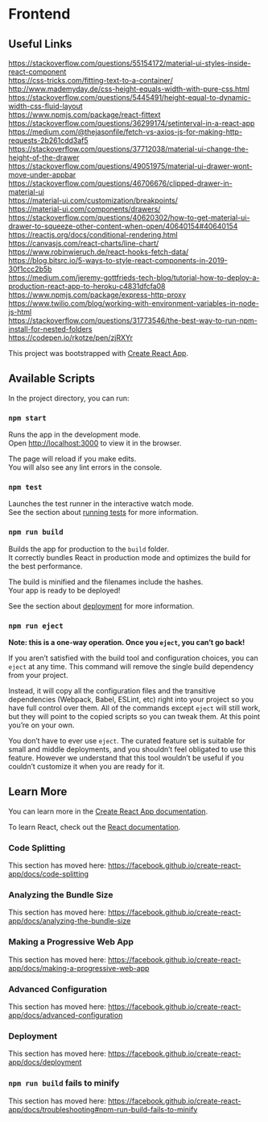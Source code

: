 # Frontend

## Useful Links

https://stackoverflow.com/questions/55154172/material-ui-styles-inside-react-component  
https://css-tricks.com/fitting-text-to-a-container/  
http://www.mademyday.de/css-height-equals-width-with-pure-css.html  
https://stackoverflow.com/questions/5445491/height-equal-to-dynamic-width-css-fluid-layout  
https://www.npmjs.com/package/react-fittext  
https://stackoverflow.com/questions/36299174/setinterval-in-a-react-app  
https://medium.com/@thejasonfile/fetch-vs-axios-js-for-making-http-requests-2b261cdd3af5  
https://stackoverflow.com/questions/37712038/material-ui-change-the-height-of-the-drawer  
https://stackoverflow.com/questions/49051975/material-ui-drawer-wont-move-under-appbar  
https://stackoverflow.com/questions/46706676/clipped-drawer-in-material-ui  
https://material-ui.com/customization/breakpoints/  
https://material-ui.com/components/drawers/  
https://stackoverflow.com/questions/40620302/how-to-get-material-ui-drawer-to-squeeze-other-content-when-open/40640154#40640154  
https://reactjs.org/docs/conditional-rendering.html  
https://canvasjs.com/react-charts/line-chart/  
https://www.robinwieruch.de/react-hooks-fetch-data/  
https://blog.bitsrc.io/5-ways-to-style-react-components-in-2019-30f1ccc2b5b  
https://medium.com/jeremy-gottfrieds-tech-blog/tutorial-how-to-deploy-a-production-react-app-to-heroku-c4831dfcfa08  
https://www.npmjs.com/package/express-http-proxy  
https://www.twilio.com/blog/working-with-environment-variables-in-node-js-html  
https://stackoverflow.com/questions/31773546/the-best-way-to-run-npm-install-for-nested-folders  
https://codepen.io/rkotze/pen/zjRXYr  

This project was bootstrapped with [Create React App](https://github.com/facebook/create-react-app).

## Available Scripts

In the project directory, you can run:

### `npm start`

Runs the app in the development mode.<br>
Open [http://localhost:3000](http://localhost:3000) to view it in the browser.

The page will reload if you make edits.<br>
You will also see any lint errors in the console.

### `npm test`

Launches the test runner in the interactive watch mode.<br>
See the section about [running tests](https://facebook.github.io/create-react-app/docs/running-tests) for more information.

### `npm run build`

Builds the app for production to the `build` folder.<br>
It correctly bundles React in production mode and optimizes the build for the best performance.

The build is minified and the filenames include the hashes.<br>
Your app is ready to be deployed!

See the section about [deployment](https://facebook.github.io/create-react-app/docs/deployment) for more information.

### `npm run eject`

**Note: this is a one-way operation. Once you `eject`, you can’t go back!**

If you aren’t satisfied with the build tool and configuration choices, you can `eject` at any time. This command will remove the single build dependency from your project.

Instead, it will copy all the configuration files and the transitive dependencies (Webpack, Babel, ESLint, etc) right into your project so you have full control over them. All of the commands except `eject` will still work, but they will point to the copied scripts so you can tweak them. At this point you’re on your own.

You don’t have to ever use `eject`. The curated feature set is suitable for small and middle deployments, and you shouldn’t feel obligated to use this feature. However we understand that this tool wouldn’t be useful if you couldn’t customize it when you are ready for it.

## Learn More

You can learn more in the [Create React App documentation](https://facebook.github.io/create-react-app/docs/getting-started).

To learn React, check out the [React documentation](https://reactjs.org/).

### Code Splitting

This section has moved here: https://facebook.github.io/create-react-app/docs/code-splitting

### Analyzing the Bundle Size

This section has moved here: https://facebook.github.io/create-react-app/docs/analyzing-the-bundle-size

### Making a Progressive Web App

This section has moved here: https://facebook.github.io/create-react-app/docs/making-a-progressive-web-app

### Advanced Configuration

This section has moved here: https://facebook.github.io/create-react-app/docs/advanced-configuration

### Deployment

This section has moved here: https://facebook.github.io/create-react-app/docs/deployment

### `npm run build` fails to minify

This section has moved here: https://facebook.github.io/create-react-app/docs/troubleshooting#npm-run-build-fails-to-minify
